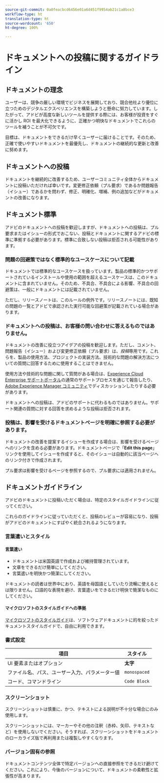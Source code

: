 ```yaml
---
source-git-commit: 0a0feacbcd6456e01a6d451f9954ab21c1a8bce3
workflow-type: ht
translation-type: ht
source-wordcount: '650'
ht-degree: 100%

---
```

# ドキュメントへの投稿に関するガイドライン

## ドキュメントの理念

ユーザーは、競争の厳しい環境でビジネスを展開しており、競合他社より優位に立つためのデジタルエクスペリエンスを構築しようと懸命に努力しています。したがって、アドビが高度な新しいツールを提供する際には、お客様が投資をすぐに活かし ROI を最大化できるように、正確かつ明快なドキュメントでこれらのツールを補うことが不可欠です。

目標は、ドキュメントをできるだけ早くユーザーに届けることです。そのため、正確で使いやすいドキュメントを最優先し、ドキュメントの継続的な更新と改善に努めます。

## ドキュメントへの投稿

ドキュメントを継続的に改善するため、ユーザーコミュニティ全体からドキュメントに投稿いただければ幸いです。変更修正依頼（プル要求）であるか問題報告（イシュー）であるかを問わず、修正、明確化、増補、例の追加などがドキュメントの改善になります。

## ドキュメント標準

アドビのドキュメントへの投稿を歓迎しますが、ドキュメントへの投稿は、プル要求またはイシューの形式でおこない、投稿とドキュメントに関するアドビの標準に準拠する必要があります。標準に合致しない投稿は拒否される可能性があります。

### 問題の回避策ではなく標準的なユースケースについて記載

ドキュメントでは標準的なユースケースを扱っています。製品の標準的かつサポートされているインストールや使用の範囲を超えるユースケースは、このドキュメントに含まれていません。そのため、不具合、不具合による影響、不具合の回避策は、一般にドキュメントには記載されていません。

ただし、リリースノートは、このルールの例外です。リリースノートには、既知の問題の一覧とアドビで承認された実行可能な回避策が記載されている場合があります。

### ドキュメントへの投稿は、お客様の問い合わせに答えるものではありません。

ドキュメントの改善に役立つアイデアの投稿を歓迎します。ただし、コメント、問題報告（イシュー）および変更修正依頼（プル要求）は、*投稿*&#x200B;専用です。これらを、製品の使用方法、プロジェクトの実装方法、技術的な問題の解決方法についての質問に回答するために使用することはできません。

使用方法や技術的な問題に関して質問がある場合は、[Experience Cloud Enterprise サポートポータル](https://helpx.adobe.com/jp/contact/enterprise-support.ec.html)の通常のサポートプロセスを通じて報告したり、[Adobe Experience Manager コミュニティ](https://experienceleaguecommunities.adobe.com/t5/adobe-experience-manager/ct-p/adobe-experience-manager-community)でディスカッションしたりする必要があります。

ドキュメントへの投稿は、アドビのサポートに代わるものではありません。サポート関連の質問に対する回答を求めるような投稿は拒否されます。

### 投稿は、影響を受けるドキュメントページを明確に参照する必要があります。

ドキュメントの改善を提案するイシューを作成する場合は、影響を受けるページへのリンクを含める必要があります。ドキュメントページで「**Edit this page**」リンクを使用してイシューを作成すると、そのイシューは自動的に該当ページへのリンク付きで作成されます。

プル要求は影響を受けるページを参照するので、プル要求には適用されません。

## ドキュメントガイドライン

アドビのドキュメントに投稿いただく場合は、特定のスタイルガイドラインに従ってください。

これらのガイドラインに従っていただくと、投稿のレビューが容易になり、投稿がアドビのドキュメントにすばやく統合されるようになります。

### 言葉遣いとスタイル

#### 言葉遣い

* ドキュメントは米国英語で作成および維持管理されています。
* 文章をできるだけ簡単にしてください。
* 言葉遣いを明快かつ簡潔にしてください。

ドキュメントの読者は世界中におり、英語を母国語としていたり流暢に使えるとは限りません。口語的な表現を避け、言葉遣いをできるだけ明快で簡潔なものにしてください。

#### マイクロソフトのスタイルガイドへの準拠

[マイクロソフトのスタイルガイド](https://docs.microsoft.com/ja-jp/style-guide/welcome/)は、ソフトウェアドキュメントに的を絞ったドキュメントスタイルガイドで、自由に利用できます。

### 書式設定

| 項目 | スタイル |
| -------------------------------------------- | ---------------- |
| UI 要素またはオプション | **太字** |
| ファイル名、パス、ユーザー入力、パラメーター値 | `monospaced` |
| コード、コマンドライン | ```Code Block``` |

### スクリーンショット

スクリーンショットは慎重に、かつ、テキストによる説明が不十分な場合にのみ使用します。

スクリーンショットには、マーカーやその他の注釈（赤枠、矢印、テキストなど）を使用しないでください。そうすれば、スクリーンショットをドキュメントのローカライズ版で再利用または複製しやすくなります。

### バージョン固有の参照

ドキュメントコンテンツ全体で特定バージョンへの直接参照をできるだけ避けてください。これにより、今後のバージョンについて、ドキュメントの柔軟性と拡張性が高まります。
